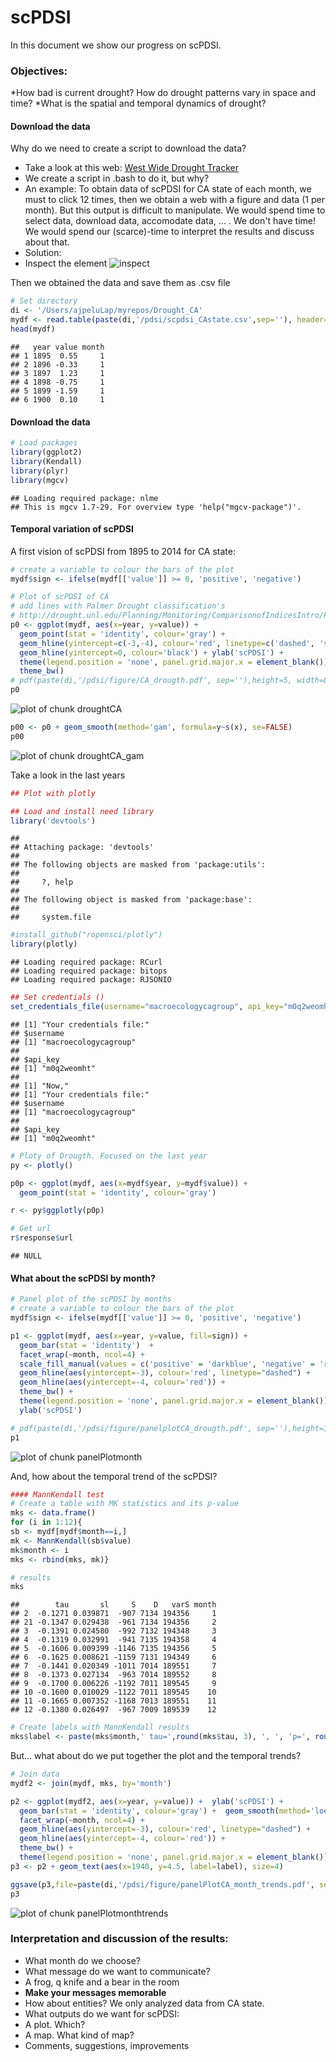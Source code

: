 scPDSI 
========================================================
In this document we show our progress on scPDSI.

### Objectives: 
*How bad is current drought? How do drought patterns vary in space and time?
*What is the spatial and temporal dynamics of drought?

#### Download the data 
Why do we need to create a script to download the data?
- Take a look at this web: [West Wide Drought Tracker](http://www.wrcc.dri.edu/wwdt/time)
- We create a script in .bash to do it, but why? 
- An example: To obtain data of scPDSI for CA state of each month, we must to click 12 times, then we obtain a web with a figure and data (1 per month). But this output is difficult to manipulate. We would spend time to select data, download data, accomodate data, ... . We don't have time! We would spend our (scarce)-time to interpret the results and discuss about that. 
- Solution:
- Inspect the element ![inspect](figure/inspect.png) 

Then we obtained the data and save them as .csv file 


```r
# Set directory 
di <- '/Users/ajpeluLap/myrepos/Drought_CA'
mydf <- read.table(paste(di,'/pdsi/scpdsi_CAstate.csv',sep=''), header=TRUE) 
head(mydf)
```

```
##   year value month
## 1 1895  0.55     1
## 2 1896 -0.33     1
## 3 1897  1.23     1
## 4 1898 -0.75     1
## 5 1899 -1.59     1
## 6 1900  0.10     1
```


#### Download the data

```r
# Load packages 
library(ggplot2)
library(Kendall)
library(plyr)
library(mgcv)
```

```
## Loading required package: nlme
## This is mgcv 1.7-29. For overview type 'help("mgcv-package")'.
```


#### Temporal variation of scPDSI
A first vision of scPDSI from 1895 to 2014 for CA state: 


```r
# create a variable to colour the bars of the plot 
mydf$sign <- ifelse(mydf[['value']] >= 0, 'positive', 'negative')

# Plot of scPDSI of CA 
# add lines with Palmer Drought classification's
# http://drought.unl.edu/Planning/Monitoring/ComparisonofIndicesIntro/PDSI.aspx
p0 <- ggplot(mydf, aes(x=year, y=value)) + 
  geom_point(stat = 'identity', colour='gray') + 
  geom_hline(yintercept=c(-3,-4), colour='red', linetype=c('dashed', 'solid')) +
  geom_hline(yintercept=0, colour='black') + ylab('scPDSI') +
  theme(legend.position = 'none', panel.grid.major.x = element_blank()) +
  theme_bw() 
# pdf(paste(di,'/pdsi/figure/CA_drougth.pdf', sep=''),height=5, width=8)
p0
```

![plot of chunk droughtCA](figure/droughtCA.png) 


```r
p00 <- p0 + geom_smooth(method='gam', formula=y~s(x), se=FALSE)
p00
```

![plot of chunk droughtCA_gam](figure/droughtCA_gam.png) 

Take a look in the last years 


```r
## Plot with plotly 

## Load and install need library
library('devtools')
```

```
## 
## Attaching package: 'devtools'
## 
## The following objects are masked from 'package:utils':
## 
##     ?, help
## 
## The following object is masked from 'package:base':
## 
##     system.file
```

```r
#install_github("ropensci/plotly")
library(plotly)
```

```
## Loading required package: RCurl
## Loading required package: bitops
## Loading required package: RJSONIO
```

```r
## Set credentials ()
set_credentials_file(username="macroecologycagroup", api_key="m0q2weomht")
```

```
## [1] "Your credentials file:"
## $username
## [1] "macroecologycagroup"
## 
## $api_key
## [1] "m0q2weomht"
## 
## [1] "Now,"
## [1] "Your credentials file:"
## $username
## [1] "macroecologycagroup"
## 
## $api_key
## [1] "m0q2weomht"
```

```r
# Ploty of Drougth. Focused on the last year
py <- plotly()

p0p <- ggplot(mydf, aes(x=mydf$year, y=mydf$value)) + 
  geom_point(stat = 'identity', colour='gray') 

r <- py$ggplotly(p0p)

# Get url 
r$response$url
```

```
## NULL
```


#### What about the scPDSI by month? 

```r
# Panel plot of the scPDSI by months  
# create a variable to colour the bars of the plot 
mydf$sign <- ifelse(mydf[['value']] >= 0, 'positive', 'negative')

p1 <- ggplot(mydf, aes(x=year, y=value, fill=sign)) + 
  geom_bar(stat = 'identity')  + 
  facet_wrap(~month, ncol=4) + 
  scale_fill_manual(values = c('positive' = 'darkblue', 'negative' = 'red')) + 
  geom_hline(aes(yintercept=-3), colour='red', linetype="dashed") + 
  geom_hline(aes(yintercept=-4, colour='red')) +
  theme_bw() + 
  theme(legend.position = 'none', panel.grid.major.x = element_blank()) + 
  ylab('scPDSI')

# pdf(paste(di,'/pdsi/figure/panelplotCA_drougth.pdf', sep=''),height=10, width=9)
p1 
```

![plot of chunk panelPlotmonth](figure/panelPlotmonth.png) 

And, how about the temporal trend of the scPDSI? 

```r
#### MannKendall test 
# Create a table with MK statistics and its p-value 
mks <- data.frame()
for (i in 1:12){
sb <- mydf[mydf$month==i,]
mk <- MannKendall(sb$value)
mk$month <- i 
mks <- rbind(mks, mk)}

# results 
mks 
```

```
##        tau       sl     S    D   varS month
## 2  -0.1271 0.039871  -907 7134 194356     1
## 21 -0.1347 0.029438  -961 7134 194356     2
## 3  -0.1391 0.024580  -992 7132 194348     3
## 4  -0.1319 0.032991  -941 7135 194358     4
## 5  -0.1606 0.009399 -1146 7135 194356     5
## 6  -0.1625 0.008621 -1159 7131 194349     6
## 7  -0.1441 0.020349 -1011 7014 189551     7
## 8  -0.1373 0.027134  -963 7014 189552     8
## 9  -0.1700 0.006226 -1192 7011 189545     9
## 10 -0.1600 0.010029 -1122 7011 189545    10
## 11 -0.1665 0.007352 -1168 7013 189551    11
## 12 -0.1380 0.026497  -967 7009 189539    12
```

```r
# Create labels with MannKendall results 
mks$label <- paste(mks$month,' tau=',round(mks$tau, 3), ', ', 'p=', round(mks$sl,4), sep='')
```

But... what about do we put together the plot and the temporal trends?  


```r
# Join data 
mydf2 <- join(mydf, mks, by='month')
```


```r
p2 <- ggplot(mydf2, aes(x=year, y=value)) +  ylab('scPDSI') +
  geom_bar(stat = 'identity', colour='gray') +  geom_smooth(method='loess') + 
  facet_wrap(~month, ncol=4) + 
  geom_hline(aes(yintercept=-3), colour='red', linetype="dashed") + 
  geom_hline(aes(yintercept=-4, colour='red')) +
  theme_bw() +
  theme(legend.position = 'none', panel.grid.major.x = element_blank()) 
p3 <- p2 + geom_text(aes(x=1940, y=4.5, label=label), size=4)

ggsave(p3,file=paste(di,'/pdsi/figure/panelPlotCA_month_trends.pdf', sep=''),height=10, width=9)
p3
```

![plot of chunk panelPlotmonthtrends](figure/panelPlotmonthtrends.png) 
 
### Interpretation and discussion of the results:
* What month do we choose? 
* What message do we want to communicate?
 * A frog, q knife and a bear in the room 
 * __Make your messages memorable__ 
* How about entities? We only analyzed data from CA state.
* What outputs do we want for scPDSI: 
 * A plot. Which? 
 * A map. What kind of map? 
* Comments, suggestions, improvements 
